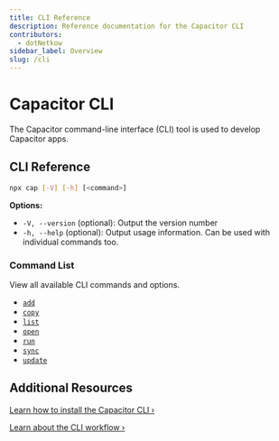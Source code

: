 ```yaml
---
title: CLI Reference
description: Reference documentation for the Capacitor CLI
contributors:
  - dotNetkow
sidebar_label: Overview
slug: /cli
---
```


# Capacitor CLI

The Capacitor command-line interface (CLI) tool is used to develop Capacitor apps.

## CLI Reference

```bash
npx cap [-V] [-h] [<command>]
```

<strong>Options:</strong>

- `-V, --version` (optional): Output the version number
- `-h, --help` (optional): Output usage information. Can be used with individual commands too.

### Command List

View all available CLI commands and options.

- [`add`](/cli/commands/add.md)
- [`copy`](/cli/commands/copy.md)
- [`list`](/cli/commands/list.md)
- [`open`](/cli/commands/open.md)
- [`run`](/cli/commands/run.md)
- [`sync`](/cli/commands/sync.md)
- [`update`](/cli/commands/update.md)

## Additional Resources

[Learn how to install the Capacitor CLI &#8250;](/main/getting-started/installation.md)

[Learn about the CLI workflow &#8250;](/main/basics/workflow.md)
